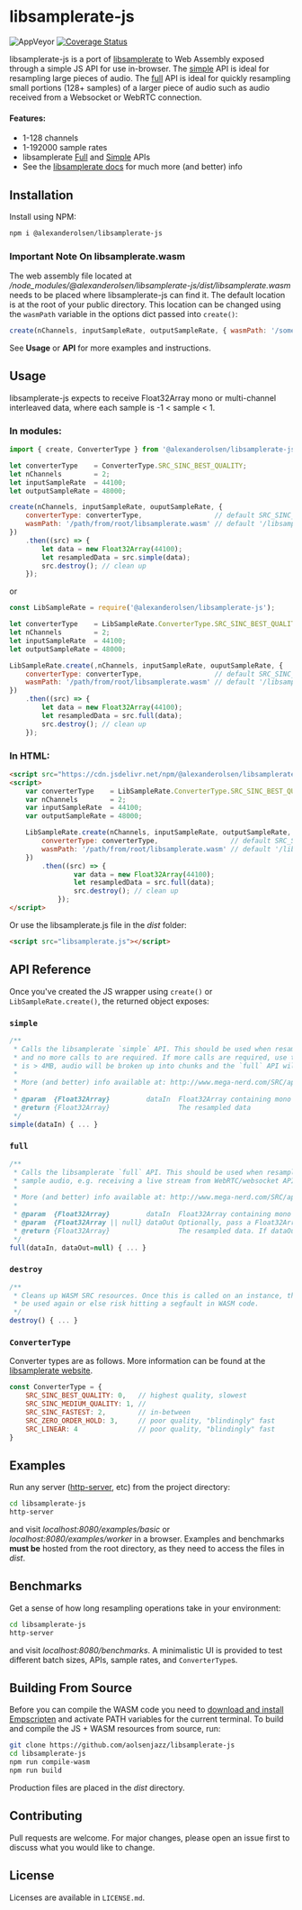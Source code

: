 # libsamplerate-js

![AppVeyor](https://img.shields.io/appveyor/build/aolsenjazz/libsamplerate-js)   [![Coverage Status](https://coveralls.io/repos/github/aolsenjazz/libsamplerate-js/badge.svg?branch=main)](https://coveralls.io/github/aolsenjazz/libsamplerate-js?branch=main)

libsamplerate-js is a port of [libsamplerate](http://www.mega-nerd.com/SRC/) to Web Assembly exposed through a simple JS API for use in-browser. The [simple](http://www.mega-nerd.com/SRC/api_simple.html) API is ideal for resampling large pieces of audio. The [full](http://www.mega-nerd.com/SRC/api_full.html) API is ideal for quickly resampling small portions (128+ samples) of a larger piece of audio such as audio received from a Websocket or WebRTC connection.

#### Features:
- 1-128 channels
- 1-192000 sample rates
- libsamplerate [Full](http://www.mega-nerd.com/SRC/api_full.html) and [Simple](http://www.mega-nerd.com/SRC/api_simple.html) APIs
- See the [libsamplerate docs]() for much more (and better) info

## Installation

Install using NPM:
```bash
npm i @alexanderolsen/libsamplerate-js
```
### Important Note On libsamplerate.wasm
The web assembly file located at */node_modules/@alexanderolsen/libsamplerate-js/dist/libsamplerate.wasm* needs to be placed where libsamplerate-js can find it. The default location is at the root of your public directory. This location can be changed using the `wasmPath` variable in the options dict passed into `create()`:

```javascript
create(nChannels, inputSampleRate, outputSampleRate, { wasmPath: '/some/path/to/libsamplerate.wasm' });
```
See **Usage** or **API** for more examples and instructions.

## Usage

libsamplerate-js expects to receive Float32Array mono or multi-channel interleaved data, where each sample is -1 < sample < 1.

### In modules:
```javascript
import { create, ConverterType } from '@alexanderolsen/libsamplerate-js'; 

let converterType    = ConverterType.SRC_SINC_BEST_QUALITY;
let nChannels        = 2;
let inputSampleRate  = 44100;
let outputSampleRate = 48000;

create(nChannels, inputSampleRate, ouputSampleRate, {
	converterType: converterType,                  // default SRC_SINC_FASTEST. see API for more
	wasmPath: '/path/from/root/libsamplerate.wasm' // default '/libsamplerate.wasm'
})
	.then((src) => {
		let data = new Float32Array(44100);
		let resampledData = src.simple(data);
		src.destroy(); // clean up
	});
```
or
```javascript
const LibSampleRate = require('@alexanderolsen/libsamplerate-js'); 

let converterType    = LibSampleRate.ConverterType.SRC_SINC_BEST_QUALITY;
let nChannels        = 2;
let inputSampleRate  = 44100;
let outputSampleRate = 48000;

LibSampleRate.create(,nChannels, inputSampleRate, ouputSampleRate, {
	converterType: converterType,                  // default SRC_SINC_FASTEST. see API for more
	wasmPath: '/path/from/root/libsamplerate.wasm' // default '/libsamplerate.wasm'
})
	.then((src) => {
		let data = new Float32Array(44100);
		let resampledData = src.full(data);
		src.destroy(); // clean up
	});
```

### In HTML:
```html
<script src="https://cdn.jsdelivr.net/npm/@alexanderolsen/libsamplerate-js"></script>
<script>
	var converterType    = LibSampleRate.ConverterType.SRC_SINC_BEST_QUALITY;
	var nChannels        = 2;
	var inputSampleRate  = 44100;
	var outputSampleRate = 48000;

	LibSampleRate.create(nChannels, inputSampleRate, outputSampleRate, {
		converterType: converterType,                  // default SRC_SINC_FASTEST. see API for more
		wasmPath: '/path/from/root/libsamplerate.wasm' // default '/libsamplerate.wasm'
	})
		.then((src) => {
				var data = new Float32Array(44100);
				let resampledData = src.full(data);
				src.destroy(); // clean up
			});
</script>
```
Or use the libsamplerate.js file in the *dist* folder:
```html
<script src="libsamplerate.js"></script>
```

## API Reference

Once you've created the JS wrapper using `create()` or `LibSampleRate.create()`, the returned object exposes:
### `simple`
```javascript
/**
 * Calls the libsamplerate `simple` API. This should be used when resampling one individual chunk of audio,
 * and no more calls to are required. If more calls are required, use the `full` API. If the array submitted
 * is > 4MB, audio will be broken up into chunks and the `full` API will be used
 *
 * More (and better) info available at: http://www.mega-nerd.com/SRC/api_simple.html
 *
 * @param  {Float32Array}         dataIn  Float32Array containing mono|interleaved audio data where -1 < dataIn[i] < 1
 * @return {Float32Array}                 The resampled data
 */
simple(dataIn) { ... }
```

### `full`
```javascript
/**
 * Calls the libsamplerate `full` API. This should be used when resampling several chunks of the
 * sample audio, e.g. receiving a live stream from WebRTC/websocket API.
 *
 * More (and better) info available at: http://www.mega-nerd.com/SRC/api_full.html
 *
 * @param  {Float32Array}         dataIn  Float32Array containing mono|interleaved audio data where -1 < dataIn[i] < 1
 * @param  {Float32Array || null} dataOut Optionally, pass a Float32Array to avoid allocating an extra array for every esampling operation
 * @return {Float32Array}                 The resampled data. If dataOut != null, dataOut is returned
 */
full(dataIn, dataOut=null) { ... }
```

### `destroy`
```javascript
/**
 * Cleans up WASM SRC resources. Once this is called on an instance, that instance should not
 * be used again or else risk hitting a segfault in WASM code.
 */
destroy() { ... }
```

### `ConverterType`
Converter types are as follows. More information can be found at the [libsamplerate website](http://www.mega-nerd.com/SRC/api_misc.html#Converters).
```javascript
const ConverterType = {
	SRC_SINC_BEST_QUALITY: 0,   // highest quality, slowest
	SRC_SINC_MEDIUM_QUALITY: 1, // 
	SRC_SINC_FASTEST: 2,        // in-between
	SRC_ZERO_ORDER_HOLD: 3,     // poor quality, "blindingly" fast
	SRC_LINEAR: 4               // poor quality, "blindingly" fast
}
```

## Examples

Run any server ([http-server](https://www.npmjs.com/package/http-server), etc) from the project directory:
```bash
cd libsamplerate-js
http-server
```
and visit *localhost:8080/examples/basic* or *localhost:8080/examples/worker* in a browser. Examples and benchmarks **must be** hosted from the root directory, as they need to access the files in *dist*.

## Benchmarks

Get a sense of how long resampling operations take in your environment:
```bash
cd libsamplerate-js
http-server
```
and visit *localhost:8080/benchmarks*. A minimalistic UI is provided to test different batch sizes, APIs, sample rates, and `ConverterType`s.

## Building From Source

Before you can compile the WASM code you need to [download and install Empscripten](https://emscripten.org/docs/getting_started/downloads.html) and activate PATH variables for the current terminal. To build and compile the JS + WASM resources from source, run:

```bash
git clone https://github.com/aolsenjazz/libsamplerate-js
cd libsamplerate-js
npm run compile-wasm
npm run build
```

Production files are placed in the *dist* directory.

## Contributing
Pull requests are welcome. For major changes, please open an issue first to discuss what you would like to change.

## License

Licenses are available in `LICENSE.md`.
